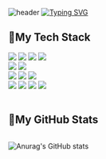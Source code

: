 ![header](https://capsule-render.vercel.app/api?type=waving&color=81c147&text=&animation=twinkling&height=150)
[![Typing SVG](https://readme-typing-svg.demolab.com?font=Alkatra&weight=500&size=45&duration=3500&pause=3&color=FFFFFF&center=false&vCenter=false&multiline=true&repeat=true&width=1000&height=100&lines=Hello+World!+Welcome+To+YouJung's+GitHub)](https://git.io/typing-svg)


## 🌱My Tech Stack 
<div style="display:flex; flex-direction:column; align-items:flex-start;">
    <!-- Backend -->
    <div>
        <img src="https://img.shields.io/badge/Java-007396?style=for-the-badge&logo=Java&logoColor=white">   
      <img src="https://img.shields.io/badge/Python-3766AB?style=for-the-badge&logo=Python&logoColor=white">
        <img src="https://img.shields.io/badge/Spring Boot-6DB33F?style=for-the-badge&logo=spring boot&logoColor=white"> 
       <img src="https://img.shields.io/badge/Node.js-339933?style=for-the-badge&logo=Node.js&logoColor=white">
    <!-- Database -->
    <div>
        <img src="https://img.shields.io/badge/mysql-4479A1?style=for-the-badge&logo=mysql&logoColor=white"> 
        <img src="https://img.shields.io/badge/firebase-FFCA28?style=for-the-badge&logo=firebase&logoColor=white">
    </div>
    <!-- Server -->
    <div>
        <img src="https://img.shields.io/badge/linux-FCC624?style=for-the-badge&logo=linux&logoColor=black"> 
        <img src="https://img.shields.io/badge/Amazon AWS-232F3E?style=for-the-badge&logo=amazon aws&logoColor=white"> 
      <img src="https://img.shields.io/badge/Docker-2496ED?style=for-the-badge&logo=Docker&logoColor=white">
    </div>
    <!-- Frontend -->
    <div>
        <img src="https://img.shields.io/badge/html5-E34F26?style=flat-square&logo=html5&logoColor=white"> 
        <img src="https://img.shields.io/badge/css-1572B6?style=flat-square&logo=css3&logoColor=white"> 
        <img src="https://img.shields.io/badge/javascript-F7DF1E?style=flat-square&logo=javascript&logoColor=black"> 
         <img src="https://img.shields.io/badge/Andoid Studio-3DDC84?style=flat-square&logo=android studio&logoColor=white">
    </div>
   <br>
</div>

## 🏅My GitHub Stats
![Anurag's GitHub stats](https://github-readme-stats.vercel.app/api?username=JangYouJung&show_icons=true&theme=radical)


